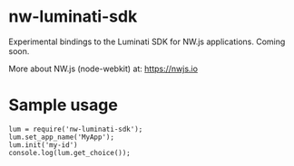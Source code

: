 # nw-luminati-sdk
Experimental bindings to the Luminati SDK for NW.js applications. Coming soon.

More about NW.js (node-webkit) at: https://nwjs.io

# Sample usage
```
lum = require('nw-luminati-sdk');
lum.set_app_name('MyApp');
lum.init('my-id')
console.log(lum.get_choice());
```


